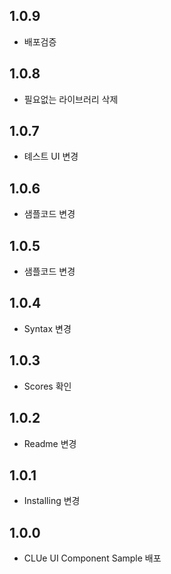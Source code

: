 ## 1.0.9
* 배포검증
## 1.0.8
* 필요없는 라이브러리 삭제
## 1.0.7
* 톄스트 UI 변경
## 1.0.6
* 샘플코드 변경 
## 1.0.5
* 샘플코드 변경
## 1.0.4
* Syntax 변경 
## 1.0.3
* Scores 확인 
## 1.0.2
* Readme 변경 
## 1.0.1
* Installing 변경
## 1.0.0
* CLUe UI Component Sample 배포
